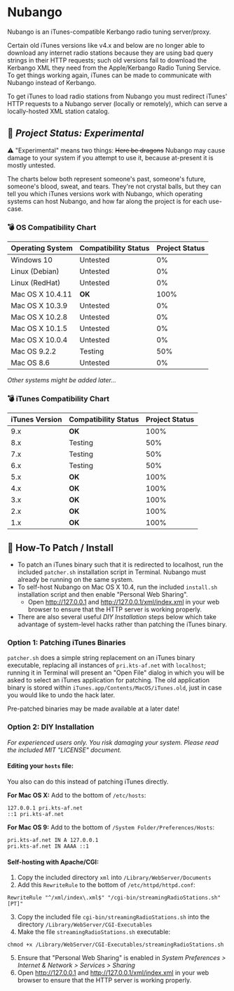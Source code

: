 # Nubango

Nubango is an iTunes-compatible Kerbango radio tuning server/proxy.

Certain old iTunes versions like v4.x and below are no longer able to download any internet radio stations because they are using bad query strings in their HTTP requests; such old versions fail to download the Kerbango XML they need from the Apple/Kerbango Radio Tuning Service. To get things working again, iTunes can be made to communicate with Nubango instead of Kerbango.

To get iTunes to load radio stations from Nubango you must redirect iTunes' HTTP requests to a Nubango server (locally or remotely), which can serve a locally-hosted XML station catalog.

## :construction: *Project Status: Experimental*

:warning: "Experimental" means two things: ~~Here be dragons~~ Nubango may cause damage to your system if you attempt to use it, because at-present it is mostly untested.

The charts below both represent someone's past, someone's future, someone's blood, sweat, and tears. They're not crystal balls, but they can tell you which iTunes versions work with Nubango, which operating systems can host Nubango, and how far along the project is for each use-case.

### :bomb: OS Compatibility Chart

| Operating System | Compatibility Status | Project Status |
| --- | --- | --- |
| Windows 10 | Untested | 0% |
| Linux (Debian) | Untested | 0% |
| Linux (RedHat) | Untested | 0% |
| Mac OS X 10.4.11 | **OK** | 100% |
| Mac OS X 10.3.9 | Untested | 0% |
| Mac OS X 10.2.8 | Untested | 0% |
| Mac OS X 10.1.5 | Untested | 0% |
| Mac OS X 10.0.4 | Untested | 0% |
| Mac OS 9.2.2 | Testing | 50% |
| Mac OS 8.6 | Untested | 0% |

*Other systems might be added later...*

### :bomb: iTunes Compatibility Chart

| iTunes Version | Compatibility Status | Project Status |
| --- | --- | --- |
| 9.x | **OK** | 100% |
| 8.x | Testing | 50% |
| 7.x | Testing | 50% |
| 6.x | Testing | 50% |
| 5.x | **OK** | 100% |
| 4.x | **OK** | 100% |
| 3.x | **OK** | 100% |
| 2.x | **OK** | 100% |
| 1.x | **OK** | 100% |

## :wrench: How-To Patch / Install

- To patch an iTunes binary such that it is redirected to localhost, run the included `patcher.sh` installation script in Terminal. Nubango must already be running on the same system.
- To self-host Nubango on Mac OS X 10.4, run the included `install.sh` installation script and then enable "Personal Web Sharing".
	- Open http://127.0.0.1 and http://127.0.0.1/xml/index.xml in your web browser to ensure that the HTTP server is working properly.
- There are also several useful *DIY Installation* steps below which take advantage of system-level hacks rather than patching the iTunes binary.

### Option 1: Patching iTunes Binaries

`patcher.sh` does a simple string replacement on an iTunes binary executable, replacing all instances of `pri.kts-af.net` with `localhost`; running it in Terminal will present an "Open File" dialog in which you will be asked to select an iTunes application for patching. The old application binary is stored within `iTunes.app/Contents/MacOS/iTunes.old`, just in case you would like to undo the hack later.

Pre-patched binaries may be made available at a later date!

### Option 2: DIY Installation

*For experienced users only. You risk damaging your system. Please read the included MIT "LICENSE" document.*

#### Editing your `hosts` file:

You also can do this instead of patching iTunes directly.

**For Mac OS X:** Add to the bottom of `/etc/hosts`:

```
127.0.0.1 pri.kts-af.net
::1 pri.kts-af.net
```

**For Mac OS 9:** Add to the bottom of `/System Folder/Preferences/Hosts`:

```
pri.kts-af.net IN A 127.0.0.1
pri.kts-af.net IN AAAA ::1
```

#### Self-hosting with Apache/CGI:

1. Copy the included directory `xml` into  `/Library/WebServer/Documents`
2. Add this `RewriteRule` to the bottom of `/etc/httpd/httpd.conf`:

```
RewriteRule "^/xml/index\.xml$" "/cgi-bin/streamingRadioStations.sh" [PT]"
```

3. Copy the included file `cgi-bin/streamingRadioStations.sh` into the directory `/Library/WebServer/CGI-Executables`
4. Make the file `streamingRadioStations.sh` executable:

```
chmod +x /Library/WebServer/CGI-Executables/streamingRadioStations.sh
```

5. Ensure that "Personal Web Sharing" is enabled in *System Preferences > Internet & Network > Services > Sharing*
6. Open http://127.0.0.1 and http://127.0.0.1/xml/index.xml in your web browser to ensure that the HTTP server is working properly.